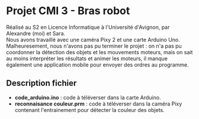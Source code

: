 # Projet CMI 3 - Bras robot

Réalisé au S2 en Licence Informatique à l'Université d'Avignon, par Alexandre (moi) et Sara.  
Nous avons travaillé avec une caméra Pixy 2 et une carte Arduino Uno.  
Malheuresement, nous n'avons pas pu terminer le projet : on n'a pas pu coordonner la détection des objets et les mouvements moteurs, mais on sait au moins interpréter les résultats et animer les moteurs, il manque également une application mobile pour envoyer des ordres au programme.  

## Description fichier

- **code_arduino.ino** : code à téléverser dans la carte Arduino.
- **reconnaisance couleur.prm** : code à téléverser dans la caméra Pixy contenant l'entrainement pour détecter la couleur des objets.
